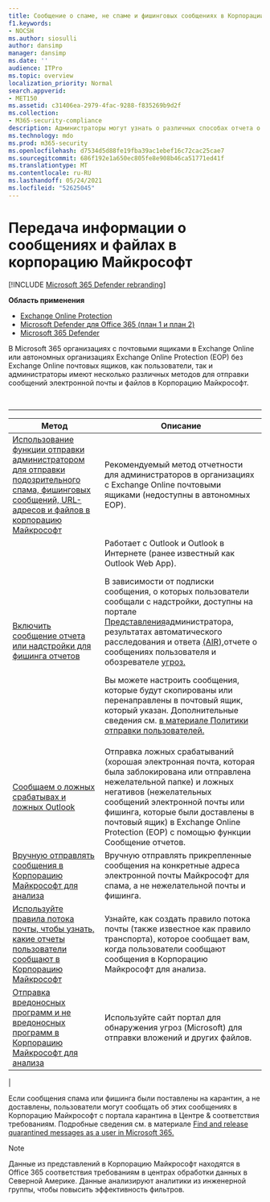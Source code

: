 ```yaml
---
title: Сообщение о спаме, не спаме и фишинговых сообщениях в Корпорации Майкрософт
f1.keywords:
- NOCSH
ms.author: siosulli
author: dansimp
manager: dansimp
ms.date: ''
audience: ITPro
ms.topic: overview
localization_priority: Normal
search.appverid:
- MET150
ms.assetid: c31406ea-2979-4fac-9288-f835269b9d2f
ms.collection:
- M365-security-compliance
description: Администраторы могут узнать о различных способах отчета о хороших и плохих сообщениях и файлах в Корпорации Майкрософт для анализа.
ms.technology: mdo
ms.prod: m365-security
ms.openlocfilehash: d7534d5d88fe19fba39ac1ebef16c72cac25cae7
ms.sourcegitcommit: 686f192e1a650ec805fe8e908b46ca51771ed41f
ms.translationtype: MT
ms.contentlocale: ru-RU
ms.lasthandoff: 05/24/2021
ms.locfileid: "52625045"
---
```

# <a name="report-messages-and-files-to-microsoft"></a>Передача информации о сообщениях и файлах в корпорацию Майкрософт

[!INCLUDE [Microsoft 365 Defender rebranding](../includes/microsoft-defender-for-office.md)]

**Область применения**
- [Exchange Online Protection](exchange-online-protection-overview.md)
- [Microsoft Defender для Office 365 (план 1 и план 2)](defender-for-office-365.md)
- [Microsoft 365 Defender](../defender/microsoft-365-defender.md)

В Microsoft 365 организациях с почтовыми ящиками в Exchange Online или автономных организациях Exchange Online Protection (EOP) без Exchange Online почтовых ящиков, как пользователи, так и администраторы имеют несколько различных методов для отправки сообщений электронной почты и файлов в Корпорацию Майкрософт.

<br>

****

|Метод|Описание|
|---|---|
|[Использование функции отправки администратором для отправки подозрительного спама, фишинговых сообщений, URL-адресов и файлов в корпорацию Майкрософт](admin-submission.md)|Рекомендуемый метод отчетности для администраторов в организациях с Exchange Online почтовыми ящиками (недоступны в автономных EOP).|
|[Включить сообщение отчета или надстройки для фишинга отчетов](enable-the-report-message-add-in.md)|Работает с Outlook и Outlook в Интернете (ранее известный как Outlook Web App). <p> В зависимости от подписки сообщения, о которых пользователи сообщали с надстройки, доступны на портале [Представления](admin-submission.md)администратора, результатах автоматического расследования и ответа [(AIR),](air-view-investigation-results.md)отчете о сообщениях пользователя и обозревателе [](view-email-security-reports.md#user-reported-messages-report) [угроз.](threat-explorer-views.md#email--submissions) <p> Вы можете настроить сообщения, которые будут скопированы или перенаправлены в почтовый ящик, который указан. Дополнительные сведения см. [в материале Политики отправки пользователей.](user-submission.md)
|[Сообщаем о ложных срабатывах и ложных Outlook](report-false-positives-and-false-negatives.md)|Отправка ложных срабатываний (хорошая электронная почта, которая была заблокирована или отправлена нежелательной папке) и ложных негативов (нежелательных сообщений электронной почты или фишинга, которые были доставлены в почтовый ящик) в Exchange Online Protection (EOP) с помощью функции Сообщение отчетов.|
|[Вручную отправлять сообщения в Корпорацию Майкрософт для анализа](submit-spam-non-spam-and-phishing-scam-messages-to-microsoft-for-analysis.md)|Вручную отправлять прикрепленные сообщения на конкретные адреса электронной почты Майкрософт для спама, а не нежелательной почты и фишинга.|
|[Используйте правила потока почты, чтобы узнать, какие отчеты пользователи сообщают в Корпорацию Майкрософт](/exchange/security-and-compliance/mail-flow-rules/use-rules-to-see-what-users-are-reporting-to-microsoft)|Узнайте, как создать правило потока почты (также известное как правило транспорта), которое сообщает вам, когда пользователи сообщают сообщения в Корпорацию Майкрософт для анализа.|
|[Отправка вредоносных программ и не вредоносных программ в Корпорацию Майкрософт для анализа](submitting-malware-and-non-malware-to-microsoft-for-analysis.md)|Используйте сайт портал для обнаружения угроз (Microsoft) для отправки вложений и других файлов.|
|

Если сообщения спама или фишинга были поставлены на карантин, а не доставлены, пользователи могут сообщать об этих сообщениях в Корпорацию Майкрософт с портала карантина в Центре & соответствия требованиям. Подробные сведения см. в материале [Find and release quarantined messages as a user in Microsoft 365.](find-and-release-quarantined-messages-as-a-user.md)

> [!NOTE]
> Данные из представлений в Корпорацию Майкрософт находятся в Office 365 соответствия требованиям в центрах обработки данных в Северной Америке. Данные анализируют аналитики из инженерной группы, чтобы повысить эффективность фильтров.
